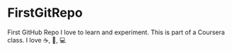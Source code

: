 # FirstGitRepo
First GitHub Repo
I love to learn and experiment. This is part of a Coursera class.
I love :coffee:, :pizza:, :computer:
